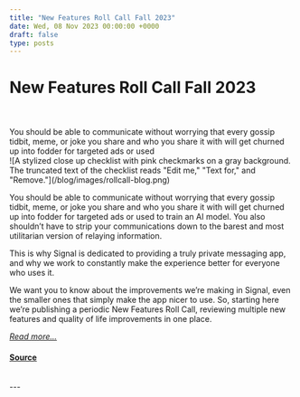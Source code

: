 ```yaml
---
title: "New Features Roll Call Fall 2023"
date: Wed, 08 Nov 2023 00:00:00 +0000
draft: false
type: posts
---
```

# New Features Roll Call Fall 2023

<br/>

<br/>
 You should be able to communicate without worrying that every gossip tidbit, meme, or joke you share and who you share it with will get churned up into fodder for targeted ads or used
<br/>
![A stylized close up checklist with pink checkmarks on a gray background. The truncated text of the checklist reads "Edit me," "Text for," and "Remove."](/blog/images/rollcall-blog.png)

You should be able to communicate without worrying that every gossip tidbit, meme, or joke you share and who you share it with will get churned up into fodder for targeted ads or used to train an AI model. You also shouldn’t have to strip your communications down to the barest and most utilitarian version of relaying information.

This is why Signal is dedicated to providing a truly private messaging app, and why we work to constantly make the experience better for everyone who uses it.

We want you to know about the improvements we’re making in Signal, even the smaller ones that simply make the app nicer to use. So, starting here we’re publishing a periodic New Features Roll Call, reviewing multiple new features and quality of life improvements in one place.

[_Read more..._](https://signal.org/blog/new-features-fall-2023/)

#### [Source](https://signal.org/blog/new-features-fall-2023/)

<br/>
---
